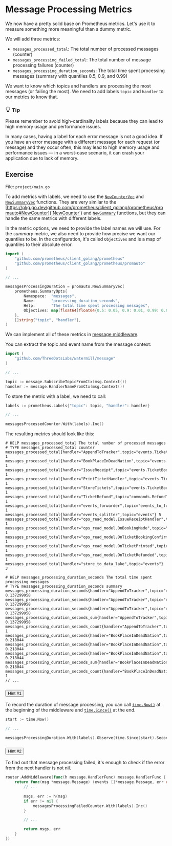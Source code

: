 # Message Processing Metrics

We now have a pretty solid base on Prometheus metrics. Let's use it to measure something more meaningful than a dummy metric.

We will add three metrics:

- `messages_processed_total`: The total number of processed messages (counter)
- `messages_processing_failed_total`: The total number of message processing failures (counter)
- `messages_processing_duration_seconds`: The total time spent processing messages (summary with quantiles 0.5, 0.9, and 0.99)

We want to know which topics and handlers are processing the most messages (or failing the most).
We need to add labels `topic` and `handler` to our metrics to know that.


<div class="alert alert-dismissible bg-light-primary d-flex flex-column flex-sm-row p-7 mb-10">
    <div class="d-flex flex-column">
        <h3 class="mb-5 text-dark">
			<svg xmlns="http://www.w3.org/2000/svg" width="16" height="16" fill="currentColor" class="bi bi-lightbulb text-primary" viewBox="0 0 16 16">
			  <path d="M2 6a6 6 0 1 1 10.174 4.31c-.203.196-.359.4-.453.619l-.762 1.769A.5.5 0 0 1 10.5 13a.5.5 0 0 1 0 1 .5.5 0 0 1 0 1l-.224.447a1 1 0 0 1-.894.553H6.618a1 1 0 0 1-.894-.553L5.5 15a.5.5 0 0 1 0-1 .5.5 0 0 1 0-1 .5.5 0 0 1-.46-.302l-.761-1.77a1.964 1.964 0 0 0-.453-.618A5.984 5.984 0 0 1 2 6zm6-5a5 5 0 0 0-3.479 8.592c.263.254.514.564.676.941L5.83 12h4.342l.632-1.467c.162-.377.413-.687.676-.941A5 5 0 0 0 8 1z"/>
			</svg>
			Tip
		</h3>
        <span>

Please remember to avoid high-cardinality labels because they can lead to high memory usage and performance issues.

In many cases, having a label for each error message is not a good idea. 
If you have an error message with a different message for each request (or message) and they occur often,
this may lead to high memory usage and performance issues — in a worst-case scenario, it can crash your application due to lack of memory.

</span>
	</div>
	</div>

## Exercise

File: `project/main.go`

To add metrics with labels, we need to use the [`NewCounterVec`](https://pkg.go.dev/github.com/prometheus/client_golang/prometheus/promauto#NewCounterVec) and [`NewSummaryVec`](https://pkg.go.dev/github.com/prometheus/client_golang/prometheus/promauto#NewSummaryVec) functions.
They are very similar to the [https://pkg.go.dev/github.com/prometheus/client_golang/prometheus/promauto#NewCounter](`NewCounter`) and [`NewSummary`](https://pkg.go.dev/github.com/prometheus/client_golang/prometheus/promauto#NewSummary) functions, but they can handle the same metrics with different labels.

In the metric options, we need to provide the label names we will use.
For the _summary_ metric, we also need to provide how precise we want our quantiles to be.
In the configuration, it's called `Objectives` and is a map of quantiles to their absolute error.

```go
import (
	"github.com/prometheus/client_golang/prometheus"
	"github.com/prometheus/client_golang/prometheus/promauto"
)

// ...

messagesProcessingDuration = promauto.NewSummaryVec(
    prometheus.SummaryOpts{
        Namespace:  "messages",
        Name:       "processing_duration_seconds",
        Help:       "The total time spent processing messages",
        Objectives: map[float64]float64{0.5: 0.05, 0.9: 0.01, 0.99: 0.001},
    },
    []string{"topic", "handler"},
)
```

We can implement all of these metrics in [message middleware](/trainings/go-event-driven/exercise/bd41aaea-7e14-4daa-99a5-f635dfc886d3).

You can extract the topic and event name from the message context:

```go
import (
    "github.com/ThreeDotsLabs/watermill/message"
)

// ...

topic := message.SubscribeTopicFromCtx(msg.Context())
handler := message.HandlerNameFromCtx(msg.Context())
```

To store the metric with a label, we need to call:

```go
labels := prometheus.Labels{"topic": topic, "handler": handler}

// ...

messagesProcessedCounter.With(labels).Inc()
```

The resulting metrics should look like this:

```text
# HELP messages_processed_total The total number of processed messages
# TYPE messages_processed_total counter
messages_processed_total{handler="AppendToTracker",topic="events.TicketBookingConfirmed_v1"} 1
messages_processed_total{handler="BookPlaceInDeadNation",topic="events.BookingMade_v1"} 1
messages_processed_total{handler="IssueReceipt",topic="events.TicketBookingConfirmed_v1"} 1
messages_processed_total{handler="PrintTicketHandler",topic="events.TicketBookingConfirmed_v1"} 1
messages_processed_total{handler="StoreTickets",topic="events.TicketBookingConfirmed_v1"} 1
messages_processed_total{handler="TicketRefund",topic="commands.RefundTicket"} 1
messages_processed_total{handler="events_forwarder",topic="events_to_forward"} 1
messages_processed_total{handler="events_splitter",topic="events"} 5
messages_processed_total{handler="ops_read_model.IssueReceiptHandler",topic="events.TicketReceiptIssued_v1"} 1
messages_processed_total{handler="ops_read_model.OnBookingMade",topic="events.BookingMade_v1"} 1
messages_processed_total{handler="ops_read_model.OnTicketBookingConfirmed",topic="events.TicketBookingConfirmed_v1"} 1
messages_processed_total{handler="ops_read_model.OnTicketPrinted",topic="events.TicketPrinted_v1"} 1
messages_processed_total{handler="ops_read_model.OnTicketRefunded",topic="events.TicketRefunded_v1"} 1
messages_processed_total{handler="store_to_data_lake",topic="events"} 3

# HELP messages_processing_duration_seconds The total time spent processing messages
# TYPE messages_processing_duration_seconds summary
messages_processing_duration_seconds{handler="AppendToTracker",topic="events.TicketBookingConfirmed_v1",quantile="0.5"} 0.137299958
messages_processing_duration_seconds{handler="AppendToTracker",topic="events.TicketBookingConfirmed_v1",quantile="0.9"} 0.137299958
messages_processing_duration_seconds{handler="AppendToTracker",topic="events.TicketBookingConfirmed_v1",quantile="0.99"} 0.137299958
messages_processing_duration_seconds_sum{handler="AppendToTracker",topic="events.TicketBookingConfirmed_v1"} 0.137299958
messages_processing_duration_seconds_count{handler="AppendToTracker",topic="events.TicketBookingConfirmed_v1"} 1
messages_processing_duration_seconds{handler="BookPlaceInDeadNation",topic="events.BookingMade_v1",quantile="0.5"} 0.218044
messages_processing_duration_seconds{handler="BookPlaceInDeadNation",topic="events.BookingMade_v1",quantile="0.9"} 0.218044
messages_processing_duration_seconds{handler="BookPlaceInDeadNation",topic="events.BookingMade_v1",quantile="0.99"} 0.218044
messages_processing_duration_seconds_sum{handler="BookPlaceInDeadNation",topic="events.BookingMade_v1"} 0.218044
messages_processing_duration_seconds_count{handler="BookPlaceInDeadNation",topic="events.BookingMade_v1"} 1
// ...
```


<div class="accordion" id="hints-accordion">

<div class="accordion-item">
	<h3 class="accordion-header" id="hints-accordion-header-1">
	<button class="accordion-button fs-4 fw-semibold collapsed" type="button" data-bs-toggle="collapse" data-bs-target="#hints-accordion-body-1" aria-expanded="false" aria-controls="hints-accordion">
		Hint #1
	</button>
	</h3>
	<div id="hints-accordion-body-1" class="accordion-collapse collapse" aria-labelledby="hints-accordion-header-1" data-bs-parent="#hints-accordion">
	<div class="accordion-body">

To record the duration of message processing, you can call [`time.Now()`](https://pkg.go.dev/time#Now) at the beginning of the middleware and [`time.Since()`](https://pkg.go.dev/time#Since) at the end.

```go
start := time.Now()

// ...

messagesProcessingDuration.With(labels).Observe(time.Since(start).Seconds())
```

</div>
	</div>
	</div>

<div class="accordion-item">
	<h3 class="accordion-header" id="hints-accordion-header-2">
	<button class="accordion-button fs-4 fw-semibold collapsed" type="button" data-bs-toggle="collapse" data-bs-target="#hints-accordion-body-2" aria-expanded="false" aria-controls="hints-accordion">
		Hint #2
	</button>
	</h3>
	<div id="hints-accordion-body-2" class="accordion-collapse collapse" aria-labelledby="hints-accordion-header-2" data-bs-parent="#hints-accordion">
	<div class="accordion-body">

To find out that message processing failed, it's enough to check if the error from the next handler is not nil.


```go
router.AddMiddleware(func(h message.HandlerFunc) message.HandlerFunc {
    return func(msg *message.Message) (events []*message.Message, err error) {
        // ...
		
        msgs, err := h(msg)
        if err != nil {
            messagesProcessingFailedCounter.With(labels).Inc()
        }

        // ...

        return msgs, err
    }
})
```

</div>
	</div>
	</div>

</div>
